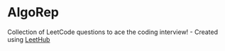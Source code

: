 # AlgoRep
Collection of LeetCode questions to ace the coding interview! - Created using [LeetHub](https://github.com/QasimWani/LeetHub)
